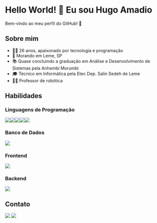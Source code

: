 # Hello World! 👋 Eu sou Hugo Amadio

Bem-vindo ao meu perfil do GitHub! 🚀

## Sobre mim
- 👨‍💻 26 anos, apaixonado por tecnologia e programação
- 🏡 Morando em Leme, SP
- 📚 Quase concluindo a graduação em Análise e Desenvolvimento de Sistemas pela Anhembi Morumbi
- 🎓 Técnico em Informática pela Etec Dep. Salin Sedeh de Leme
- 👨‍🏫 Professor de robótica

## Habilidades

### Linguagens de Programação
<div style="display: flex; flex-wrap: wrap;">
  <img src="https://img.shields.io/badge/Python-3776AB?style=flat&logo=python&logoColor=white">
  <img src="https://img.shields.io/badge/Visual%20Basic-3333FF?style=flat&logo=visual%20studio&logoColor=white">
  <img src="https://img.shields.io/badge/HTML5-E34F26?style=flat&logo=html5&logoColor=white">
  <img src="https://img.shields.io/badge/CSS3-1572B6?style=flat&logo=css3&logoColor=white">
  <img src="https://img.shields.io/badge/JavaScript-F7DF1E?style=flat&logo=javascript&logoColor=black">
</div>

### Banco de Dados
<div style="display: flex; flex-wrap: wrap;">
  <img src="https://img.shields.io/badge/MySQL-4479A1?style=flat&logo=mysql&logoColor=white">
</div>

### Frontend
<div style="display: flex; flex-wrap: wrap;">
  <img src="https://img.shields.io/badge/Bootstrap-7952B3?style=flat&logo=bootstrap&logoColor=white">
</div>

### Backend
<div style="display: flex; flex-wrap: wrap;">
  <img src="https://img.shields.io/badge/Django-092E20?style=flat&logo=django&logoColor=white">
</div>

## Contato
<img src="https://img.shields.io/badge/Email-hugo_amadio%40hotmail.com-FF5500?style=flat&logo=gmail&logoColor=white">
<img src="https://img.shields.io/badge/LinkedIn-hugoamadio-0077B5?style=flat&logo=linkedin&logoColor=white">
